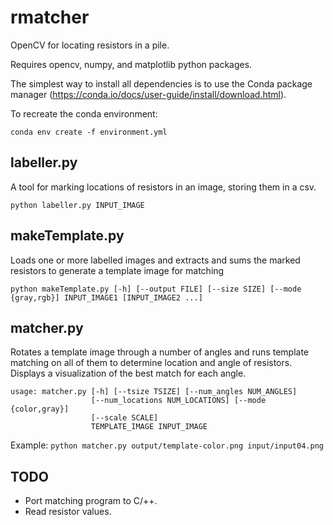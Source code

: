 # rmatcher
OpenCV for locating resistors in a pile. 

Requires opencv, numpy, and matplotlib python packages. 

The simplest way to install all dependencies is to use the Conda package manager (https://conda.io/docs/user-guide/install/download.html). 

To recreate the conda environment:

`conda env create -f environment.yml`

## labeller.py
A tool for marking locations of resistors in an image, storing them in a csv. 

`python labeller.py INPUT_IMAGE`

## makeTemplate.py
Loads one or more labelled images and extracts and sums the marked resistors to generate a template image for matching

`python makeTemplate.py [-h] [--output FILE] [--size SIZE] [--mode {gray,rgb}] INPUT_IMAGE1 [INPUT_IMAGE2 ...]`

## matcher.py
Rotates a template image through a number of angles and runs template matching on all of them to determine location and angle of resistors. Displays a visualization of the best match for each angle. 

```
usage: matcher.py [-h] [--tsize TSIZE] [--num_angles NUM_ANGLES]
                  [--num_locations NUM_LOCATIONS] [--mode {color,gray}]
                  [--scale SCALE]
                  TEMPLATE_IMAGE INPUT_IMAGE
```
Example:
`python matcher.py output/template-color.png input/input04.png`

## TODO
- Port matching program to C/++. 
- Read resistor values. 
